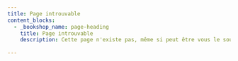 ```yaml
---
title: Page introuvable
content_blocks:
  - _bookshop_name: page-heading
    title: Page introuvable
    description: Cette page n'existe pas, même si peut être vous le souhaiter très fort (c'est de la faute du matérialisme)
    
---
```

